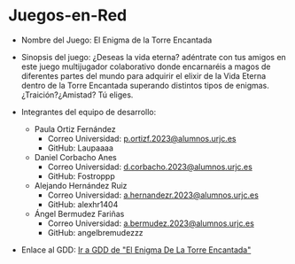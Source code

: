 # Juegos-en-Red

- Nombre del Juego: El Enigma de la Torre Encantada
- Sinopsis del juego: ¿Deseas la vida eterna? adéntrate con tus amigos en este juego multijugador colaborativo donde encarnaréis a magos de diferentes partes del mundo para adquirir el elixir de la Vida Eterna dentro de la Torre Encantada superando distintos tipos de enigmas. ¿Traición?¿Amistad? Tú eliges.

- Integrantes del equipo de desarrollo:
  - Paula Ortiz Fernández
    - Correo Universidad: p.ortizf.2023@alumnos.urjc.es
    - GitHub: Laupaaaa
  - Daniel Corbacho Anes
    - Correo Universidad: d.corbacho.2023@alumnos.urjc.es
    - GitHub: Fostroppp
  - Alejando Hernández Ruiz
    - Correo Universidad: a.hernandezr.2023@alumnos.urjc.es
    - GitHub: alexhr1404
  - Ángel Bermudez Fariñas
    - Correo Universidad: a.bermudez.2023@alumnos.urjc.es
    - GitHub: angelbremudezzz
   
- Enlace al GDD: [Ir a GDD de "El Enigma De La Torre Encantada"](./ElEnigmaDeLaTorreEncantada.md)
